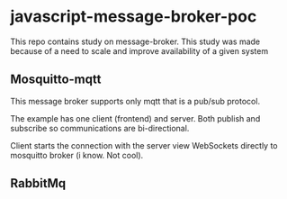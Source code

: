 # javascript-message-broker-poc
This repo contains study on message-broker. This study was made because of a need to scale and improve availability of a given system

## Mosquitto-mqtt
This message broker supports only mqtt that is a pub/sub protocol.

The example has one client (frontend) and server. Both publish and subscribe so communications are bi-directional.

Client starts the connection with the server view WebSockets directly to mosquitto broker (i know. Not cool).

## RabbitMq

